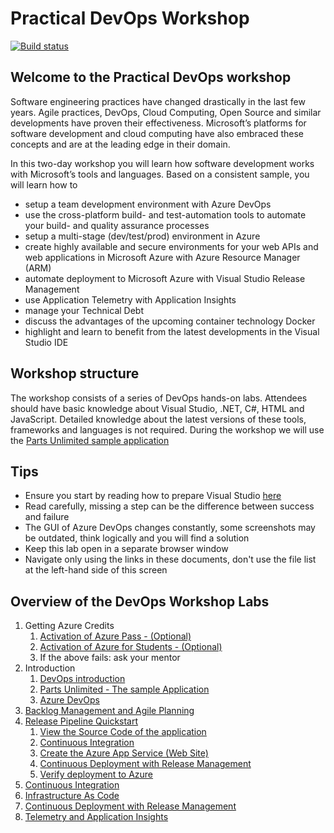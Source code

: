 # Practical DevOps Workshop

[![Build status](https://dev.azure.com/delta-n/Delta-N%20Team%20DevOps/_apis/build/status/PracticalDevOps/PracticalDevOps.CI)](https://dev.azure.com/delta-n/Delta-N%20Team%20DevOps/_build/latest?definitionId=-1)

## Welcome to the Practical DevOps workshop

Software engineering practices have changed drastically in the last few years. Agile practices, DevOps, Cloud Computing, Open Source and similar developments have proven their effectiveness. Microsoft’s platforms for software development and cloud computing have also embraced these concepts and are at the leading edge in their domain.

In this two-day workshop you will learn how software development works with Microsoft’s tools and languages. Based on a consistent sample, you will learn how to

* setup a team development environment with Azure DevOps
* use the cross-platform build- and test-automation tools to automate your build- and quality assurance processes
* setup a multi-stage (dev/test/prod) environment in Azure
* create highly available and secure environments for your web APIs and web applications in Microsoft Azure with Azure Resource Manager (ARM)
* automate deployment to Microsoft Azure with Visual Studio Release Management
* use Application Telemetry with Application Insights
* manage your Technical Debt
* discuss the advantages of the upcoming container technology Docker
* highlight and learn to benefit from the latest developments in the Visual Studio IDE

## Workshop structure

The workshop consists of a series of DevOps hands-on labs. Attendees should have basic knowledge about Visual Studio, .NET, C#, HTML and JavaScript. Detailed knowledge about the latest versions of these tools, frameworks and languages is not required.
During the workshop we will use the [Parts Unlimited sample application](docs/PartsUnlimited/LabDescription.md)

## Tips

* Ensure you start by reading how to prepare Visual Studio [here](docs/VisualStudioPreps.md)
* Read carefully, missing a step can be the difference between success and failure
* The GUI of Azure DevOps changes constantly, some screenshots may be outdated, think logically and you will find a solution
* Keep this lab open in a separate browser window
* Navigate only using the links in these documents, don't use the file list at the left-hand side of this screen

## Overview of the DevOps Workshop Labs

1. Getting Azure Credits
	1. [Activation of Azure Pass - (Optional)](docs/Setup/AzurePass.md)
	2. [Activation of Azure for Students - (Optional)](docs/Setup/AzureForStudents.md)
	3. If the above fails: ask your mentor
2. Introduction
    1. [DevOps introduction](docs/DevOps/LabDescription.md)
    2. [Parts Unlimited - The sample Application](docs/PartsUnlimited/LabDescription.md)
    3. [Azure DevOps](docs/VSTS/LabDescription.md)
3. [Backlog Management and Agile Planning](docs/BacklogManagement/LabDescription.md)
4. [Release Pipeline Quickstart](docs/Intro_Release_Pipeline/LabDescription.md)
	1. [View the Source Code of the application](docs/Intro_Release_Pipeline/EXPLORE-SOURCE-CODE.md)
	2. [Continuous Integration](docs/Intro_Release_Pipeline/CONTINUOUS-INTEGRATION.md)
	3. [Create the Azure App Service (Web Site)](docs/Intro_Release_Pipeline/AZURE-APPSERVICE.md)
	4. [Continuous Deployment with Release Management](docs/Intro_Release_Pipeline/RELEASE-MANAGEMENT.md)
	5. [Verify deployment to Azure](docs/Intro_Release_Pipeline/VERIFY-DEPLOYMENT.md)
5. [Continuous Integration](docs/Continuous_Integration/LabDescription.md)
6. [Infrastructure As Code](docs/Infrastructure_as_code/LabDescription.md)
7. [Continuous Deployment with Release Management](docs/Continuous_Deployment/LabDescription.md)
8. [Telemetry and Application Insights](docs/User_Telemetry_APM_With_App_Insights/LabDescription.md)